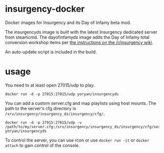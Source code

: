 # insurgency-docker
Docker images for Insurgency and its Day of Infamy beta mod.

The insurgencyds image is built with the latest Insurgency dedicated server
from steamcmd. The dayofinfamyds image adds the Day of Infamy total
conversion workshop items per [the instructions on the /r/insurgency
wiki](https://www.reddit.com/r/insurgency/wiki/server_linux_doi).

An auto-update script is included in the build.

# usage

You need to at least open 27015/udp to play.

    docker run -d -p 27015:27015/udp yoryan/insurgencyds

You can add a custom server.cfg and map playlists using host mounts. The path to
the server's cfg directory is `/srv/insurgency/insurgency_ds/insurgency/cfg/`.

    docker run -d -p 27015:27015/udp -v /path/to/my/server.cfg:/srv/insurgency/insurgency_ds/insurgency/cfg/server.cfg yoryan/insurgencyds

To control the server, you can use rcon or use `docker run -it` or
`docker attach` to gain control of the console.
